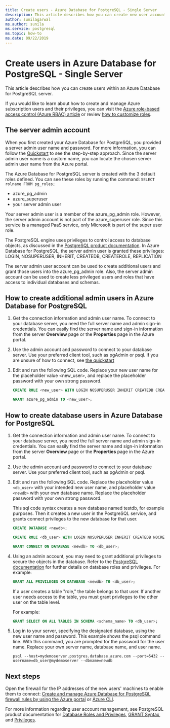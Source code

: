 ```yaml
---
title: Create users - Azure Database for PostgreSQL - Single Server
description: This article describes how you can create new user accounts to interact with an Azure Database for PostgreSQL - Single Server.
author: sunilagarwal
ms.author: sunila
ms.service: postgresql
ms.topic: how-to
ms.date: 09/22/2019
---
```


# Create users in Azure Database for PostgreSQL - Single Server

This article describes how you can create users within an Azure Database for PostgreSQL server.

If you would like to learn about how to create and manage Azure subscription users and their privileges, you can visit the [Azure role-based access control (Azure RBAC) article](../role-based-access-control/built-in-roles.md) or review [how to customize roles](../role-based-access-control/custom-roles.md).

## The server admin account

When you first created your Azure Database for PostgreSQL, you provided a server admin user name and password. For more information, you can follow the [Quickstart](quickstart-create-server-database-portal.md) to see the step-by-step approach. Since the server admin user name is a custom name, you can locate the chosen server admin user name from the Azure portal.

The Azure Database for PostgreSQL server is created with the 3 default roles defined. You can see these roles by running the command: `SELECT rolname FROM pg_roles;`

- azure_pg_admin
- azure_superuser
- your server admin user

Your server admin user is a member of the azure_pg_admin role. However, the server admin account is not part of the azure_superuser role. Since this service is a managed PaaS service, only Microsoft is part of the super user role.

The PostgreSQL engine uses privileges to control access to database objects, as discussed in the [PostgreSQL product documentation](https://www.postgresql.org/docs/current/static/sql-createrole.html). In Azure Database for PostgreSQL, the server admin user is granted these privileges:
  LOGIN, NOSUPERUSER, INHERIT, CREATEDB, CREATEROLE, REPLICATION

The server admin user account can be used to create additional users and grant those users into the azure_pg_admin role. Also, the server admin account can be used to create less privileged users and roles that have access to individual databases and schemas.

## How to create additional admin users in Azure Database for PostgreSQL

1. Get the connection information and admin user name.
   To connect to your database server, you need the full server name and admin sign-in credentials. You can easily find the server name and sign-in information from the server **Overview** page or the **Properties** page in the Azure portal.

2. Use the admin account and password to connect to your database server. Use your preferred client tool, such as pgAdmin or psql.
   If you are unsure of how to connect, see [the quickstart](./quickstart-create-server-database-portal.md)

3. Edit and run the following SQL code. Replace your new user name for the placeholder value <new_user>, and replace the placeholder password with your own strong password. 

   ```sql
   CREATE ROLE <new_user> WITH LOGIN NOSUPERUSER INHERIT CREATEDB CREATEROLE NOREPLICATION PASSWORD '<StrongPassword!>';

   GRANT azure_pg_admin TO <new_user>;
   ```

## How to create database users in Azure Database for PostgreSQL

1. Get the connection information and admin user name.
   To connect to your database server, you need the full server name and admin sign-in credentials. You can easily find the server name and sign-in information from the server **Overview** page or the **Properties** page in the Azure portal.

2. Use the admin account and password to connect to your database server. Use your preferred client tool, such as pgAdmin or psql.

3. Edit and run the following SQL code. Replace the placeholder value `<db_user>` with your intended new user name, and placeholder value `<newdb>` with your own database name. Replace the placeholder password with your own strong password.

   This sql code syntax creates a new database named testdb, for example purposes. Then it creates a new user in the PostgreSQL service, and grants connect privileges to the new database for that user.

   ```sql
   CREATE DATABASE <newdb>;
   
   CREATE ROLE <db_user> WITH LOGIN NOSUPERUSER INHERIT CREATEDB NOCREATEROLE NOREPLICATION PASSWORD '<StrongPassword!>';
   
   GRANT CONNECT ON DATABASE <newdb> TO <db_user>;
   ```

4. Using an admin account, you may need to grant additional privileges to secure the objects in the database. Refer to the [PostgreSQL documentation](https://www.postgresql.org/docs/current/static/ddl-priv.html) for further details on database roles and privileges. For example:

   ```sql
   GRANT ALL PRIVILEGES ON DATABASE <newdb> TO <db_user>;
   ```

   If a user creates a table "role," the table belongs to that user. If another user needs access to the table, you must grant privileges to the other user on the table level.

   For example: 

    ```sql
    GRANT SELECT ON ALL TABLES IN SCHEMA <schema_name> TO <db_user>;
    ```

5. Log in to your server, specifying the designated database, using the new user name and password. This example shows the psql command line. With this command, you are prompted for the password for the user name. Replace your own server name, database name, and user name.

   ```shell
   psql --host=mydemoserver.postgres.database.azure.com --port=5432 --username=db_user@mydemoserver --dbname=newdb
   ```

## Next steps

Open the firewall for the IP addresses of the new users' machines to enable them to connect:
[Create and manage Azure Database for PostgreSQL firewall rules by using the Azure portal](howto-manage-firewall-using-portal.md) or [Azure CLI](howto-manage-firewall-using-cli.md).

For more information regarding user account management, see PostgreSQL product documentation for [Database Roles and Privileges](https://www.postgresql.org/docs/current/static/user-manag.html), [GRANT Syntax](https://www.postgresql.org/docs/current/static/sql-grant.html), and [Privileges](https://www.postgresql.org/docs/current/static/ddl-priv.html).
